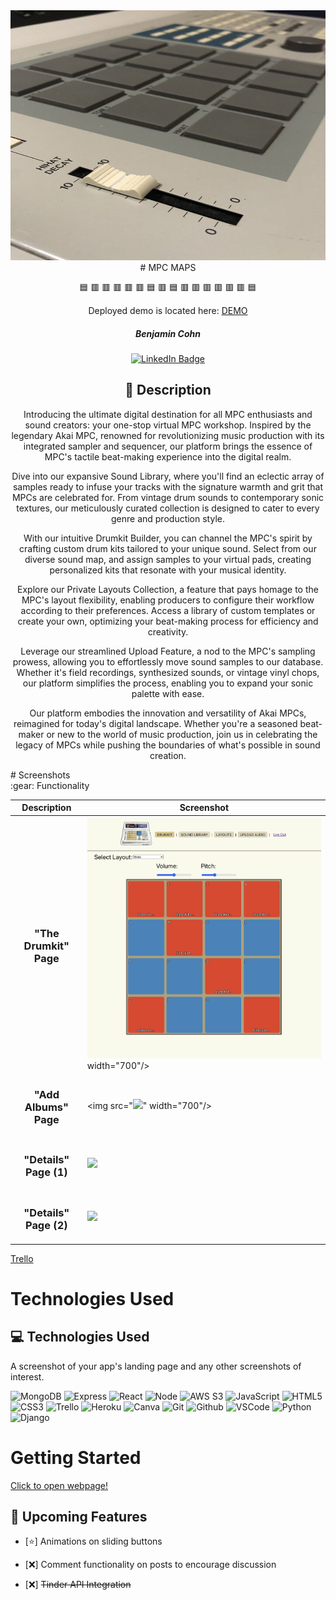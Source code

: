 <div id="header" align="center">

  <img src="./public/MPC60skin.png" width="800" height="400">

</div>
<div id="description" align="center">
# MPC MAPS

🟦 🟥 🟥 🟥
🟥 🟥 🟦 🟥
🟦 🟥 🟥 🟥
🟥 🟥 🟥 🟦

Deployed demo is located here: [DEMO](https://mpc-maps-f12fcab484eb.herokuapp.com/)

##### Benjamin Cohn

  [![LinkedIn Badge](https://img.shields.io/badge/-@benjaminlcohn-blue?style=flat&logo=Linkedin&logoColor=black)](https://www.linkedin.com/in/benjaminlcohn/)

## :pencil: Description

Introducing the ultimate digital destination for all MPC enthusiasts and sound creators: your one-stop virtual MPC workshop. Inspired by the legendary Akai MPC, renowned for revolutionizing music production with its integrated sampler and sequencer, our platform brings the essence of MPC's tactile beat-making experience into the digital realm.

Dive into our expansive Sound Library, where you'll find an eclectic array of samples ready to infuse your tracks with the signature warmth and grit that MPCs are celebrated for. From vintage drum sounds to contemporary sonic textures, our meticulously curated collection is designed to cater to every genre and production style.

With our intuitive Drumkit Builder, you can channel the MPC's spirit by crafting custom drum kits tailored to your unique sound. Select from our diverse sound map, and assign samples to your virtual pads, creating personalized kits that resonate with your musical identity.


Explore our Private Layouts Collection, a feature that pays homage to the MPC's layout flexibility, enabling producers to configure their workflow according to their preferences. Access a library of custom templates or create your own, optimizing your beat-making process for efficiency and creativity.

Leverage our streamlined Upload Feature, a nod to the MPC's sampling prowess, allowing you to effortlessly move sound samples to our database. Whether it's field recordings, synthesized sounds, or vintage vinyl chops, our platform simplifies the process, enabling you to expand your sonic palette with ease.

Our platform embodies the innovation and versatility of Akai MPCs, reimagined for today's digital landscape. Whether you're a seasoned beat-maker or new to the world of music production, join us in celebrating the legacy of MPCs while pushing the boundaries of what's possible in sound creation.

</div>
# Screenshots




<summary> :gear: Functionality</summary>

| Description | Screenshot |
|------------ | ------------|
| <h3 align="center">"The Drumkit" Page</h3> | <img src="./public/MPC-MAPS-KIT.png"> width="700"/> |
| <h3 align="center">"Add Albums" Page</h3> | <img src="<img src="./public/MPC-MAPS-LIB.png">" width="700"/> |
| <h3 align="center">"Details" Page (1)</h3> | <img src="https://i.imgur.com/6mS1QZm.png" width="700"/> |
| <h3 align="center">"Details" Page (2)</h3> | <img src="https://i.imgur.com/GsTLlMu.png" width="700"/> |
</details>

[Trello](https://trello.com/b/xjUlvP6I/mpc-maps)

# Technologies Used

  ## :computer: Technologies Used
  A screenshot of your app's landing page and any other screenshots of interest.

  ![MongoDB](https://img.shields.io/badge/-MongoDB-05122A?style=flat&logo=mongodb)
  ![Express](https://img.shields.io/badge/-Express-05122A?style=flat&logo=express)
  ![React](https://img.shields.io/badge/-React-05122A?style=flat&logo=react)
  ![Node](https://img.shields.io/badge/-Node.js-05122A?style=flat&logo=node.js)
  ![AWS S3](https://img.shields.io/badge/-AWS_S3-05122A?style=flat&logo=amazons3)
  ![JavaScript](https://img.shields.io/badge/-JavaScript-05122A?style=flat&logo=javascript)
  ![HTML5](https://img.shields.io/badge/-HTML5-05122A?style=flat&logo=html5)
  ![CSS3](https://img.shields.io/badge/-CSS-05122A?style=flat&logo=css3)
  ![Trello](https://img.shields.io/badge/-Trello-05122A?style=flat&logo=trello)
  ![Heroku](https://img.shields.io/badge/-Heroku-05122A?style=flat&logo=heroku)
  ![Canva](https://img.shields.io/badge/-Canva-05122A?style=flat&logo=canva)
  ![Git](https://img.shields.io/badge/-Git-05122A?style=flat&logo=git)
  ![Github](https://img.shields.io/badge/-GitHub-05122A?style=flat&logo=github)
  ![VSCode](https://img.shields.io/badge/-VS_Code-05122A?style=flat&logo=visualstudio)
  ![Python](https://img.shields.io/badge/-Python-05122A?style=flat&logo=python)
  ![Django](https://img.shields.io/badge/-Django-05122A?style=flat&logo=django)
  

# Getting Started

[Click to open webpage!](https://traveljournal1204-759d2dd9fb50.herokuapp.com/)

## :satellite: Upcoming Features

- [:star:] Animations on sliding buttons

- [:x:] Comment functionality on posts to encourage discussion

- [:x:] ~~Tinder API Integration~~